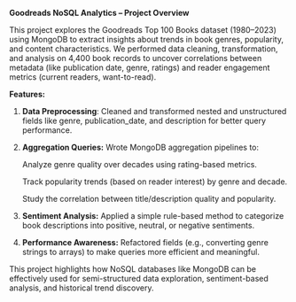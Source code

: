 **Goodreads NoSQL Analytics – Project Overview**

This project explores the Goodreads Top 100 Books dataset (1980–2023) using MongoDB to extract insights about trends in book genres, popularity, and content characteristics. We performed data cleaning, transformation, and analysis on 4,400 book records to uncover correlations between metadata (like publication date, genre, ratings) and reader engagement metrics (current readers, want-to-read).

**Features:**

1) **Data Preprocessing**: Cleaned and transformed nested and unstructured fields like genre, publication_date, and description for better query performance.

2) **Aggregation Queries:** Wrote MongoDB aggregation pipelines to:

   Analyze genre quality over decades using rating-based metrics.

   Track popularity trends (based on reader interest) by genre and decade.

   Study the correlation between title/description quality and popularity.

3) **Sentiment Analysis:** Applied a simple rule-based method to categorize book descriptions into positive, neutral, or negative sentiments.

4) **Performance Awareness:** Refactored fields (e.g., converting genre strings to arrays) to make queries more efficient and meaningful.

This project highlights how NoSQL databases like MongoDB can be effectively used for semi-structured data exploration, sentiment-based analysis, and historical trend discovery.



